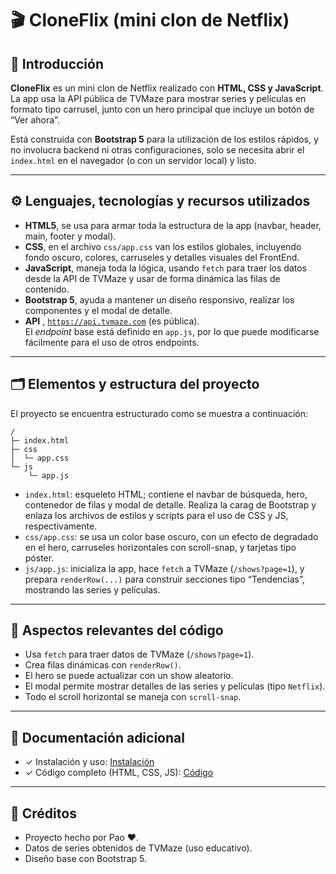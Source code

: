 # 🎬 CloneFlix (mini clon de Netflix)

## 🧩 Introducción
**CloneFlix** es un mini clon de Netflix realizado con **HTML, CSS y JavaScript**. La app usa la API pública de TVMaze para mostrar series y películas en formato tipo carrusel, junto con un hero principal que incluye un botón de “Ver ahora”.  

Está construida con **Bootstrap 5** para la utilización de los estilos rápidos, y no involucra backend ni otras configuraciones, solo se necesita abrir el `index.html` en el navegador (o con un servidor local) y listo.

---

## ⚙️ Lenguajes, tecnologías y recursos utilizados
- **HTML5**, se usa para armar toda la estructura de la app (navbar, header, main, footer y modal).
- **CSS**, en el archivo `css/app.css` van los estilos globales, incluyendo fondo oscuro, colores, carruseles y detalles visuales del FrontEnd.  
- **JavaScript**, maneja toda la lógica, usando `fetch` para traer los datos desde la API de TVMaze y usar de forma dinámica las filas de contenido.  
- **Bootstrap 5**, ayuda a mantener un diseño responsivo, realizar los componentes y el modal de detalle.  
- **API** , [`https://api.tvmaze.com`](https://api.tvmaze.com) (es pública).  
  El *endpoint* base está definido en `app.js`, por lo que puede modificarse fácilmente para el uso de otros endpoints.

---

## 🗂️ Elementos y estructura del proyecto
El proyecto se encuentra estructurado como se muestra a continuación:

```
/
├─ index.html
├─ css
│  └─ app.css
└─ js
    └─ app.js
```
- `index.html`: esqueleto HTML; contiene el navbar de búsqueda, hero, contenedor de filas y modal de detalle. Realiza la carag de Bootstrap y enlaza los archivos de estilos y scripts para el uso de CSS y JS, respectivamente.
- `css/app.css`: se usa un color base oscuro, con un efecto de degradado en el hero, carruseles horizontales con scroll-snap, y tarjetas tipo póster.
- `js/app.js`: inicializa la app, hace `fetch` a TVMaze (`/shows?page=1`), y prepara `renderRow(...)` para construir secciones tipo “Tendencias”, mostrando las series y películas.

---

## 👾 Aspectos relevantes del código
- Usa `fetch` para traer datos de TVMaze (`/shows?page=1`).
- Crea filas dinámicas con `renderRow()`.
- El hero se puede actualizar con un show aleatorio.
- El modal permite mostrar detalles de las series y películas (tipo `Netflix`).
- Todo el scroll horizontal se maneja con `scroll-snap`.

---

## 🔗 Documentación adicional
- ✓ Instalación y uso: [Instalación](./Instalacion.md)
- ✓ Código completo (HTML, CSS, JS): [Código](./Codigo.md)

---

## 📝 Créditos
- Proyecto hecho por Pao ❤️.
- Datos de series obtenidos de TVMaze (uso educativo). 
- Diseño base con Bootstrap 5.